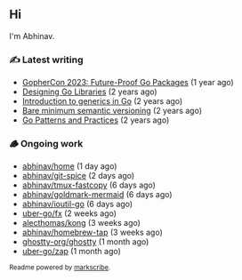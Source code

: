 ## Hi

I'm Abhinav.

### ✍️ Latest writing


- [GopherCon 2023: Future-Proof Go Packages](https://abhinavg.net/2023/09/27/future-proof-packages/) (1 year ago)
- [Designing Go Libraries](https://abhinavg.net/2022/12/06/designing-go-libraries/) (2 years ago)
- [Introduction to generics in Go](https://abhinavg.net/2022/11/23/generics-intro/) (2 years ago)
- [Bare minimum semantic versioning](https://abhinavg.net/2022/11/07/semver/) (2 years ago)
- [Go Patterns and Practices](https://abhinavg.net/2022/09/19/go-patterns-and-practices-talk/) (2 years ago)

### 🪵 Ongoing work


- [abhinav/home](https://github.com/abhinav/home) (1 day ago)
- [abhinav/git-spice](https://github.com/abhinav/git-spice) (2 days ago)
- [abhinav/tmux-fastcopy](https://github.com/abhinav/tmux-fastcopy) (6 days ago)
- [abhinav/goldmark-mermaid](https://github.com/abhinav/goldmark-mermaid) (6 days ago)
- [abhinav/ioutil-go](https://github.com/abhinav/ioutil-go) (6 days ago)
- [uber-go/fx](https://github.com/uber-go/fx) (2 weeks ago)
- [alecthomas/kong](https://github.com/alecthomas/kong) (3 weeks ago)
- [abhinav/homebrew-tap](https://github.com/abhinav/homebrew-tap) (3 weeks ago)
- [ghostty-org/ghostty](https://github.com/ghostty-org/ghostty) (1 month ago)
- [uber-go/zap](https://github.com/uber-go/zap) (1 month ago)

<sub>Readme powered by [markscribe](https://github.com/muesli/markscribe).</sub>
